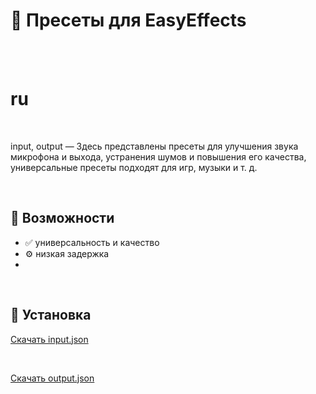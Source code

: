 # 🌟 Пресеты для EasyEffects

<br><br>
 
# ru

<br>

input, output — Здесь представлены пресеты для улучшения звука микрофона и выхода, устранения шумов и повышения его качества, универсальные пресеты подходят для игр, музыки и т. д.

<br>

## 🚀 Возможности

- ✅ универсальность и качество
- ⚙️ низкая задержка
- 
<br>

## 🧰 Установка

[Скачать input.json](https://github.com/cppandpython/EasyEffects/blob/main/input.json)

<br>

[Скачать output.json](https://github.com/cppandpython/EasyEffects/blob/main/output.json)
